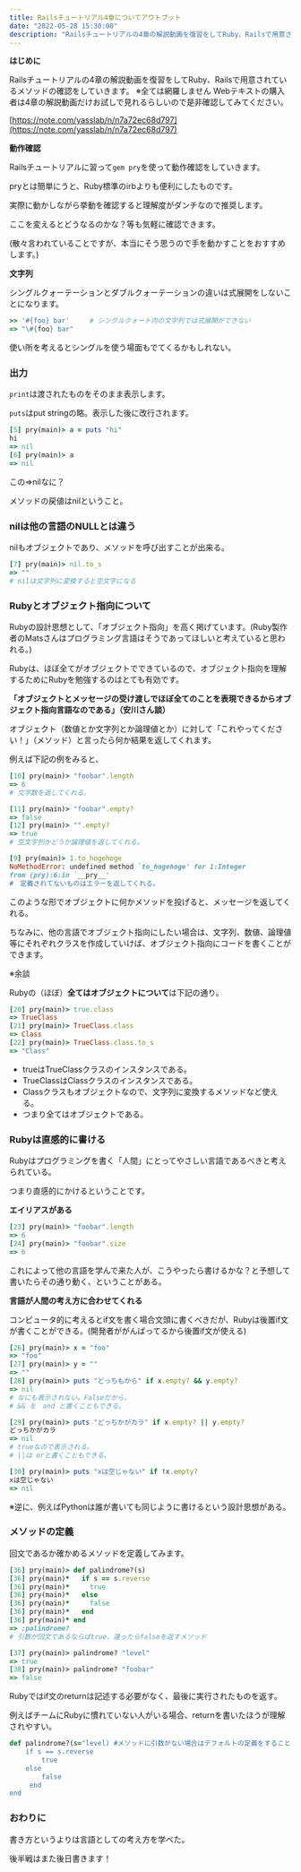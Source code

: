 ```yaml
---
title: Railsチュートリアル4章についてアウトプット
date: "2022-05-28 15:30:00"
description: "Railsチュートリアルの4章の解説動画を復習をしてRuby、Railsで用意されているメソッドの確認をしていきます.."
---
```


**はじめに**

Railsチュートリアルの4章の解説動画を復習をしてRuby、Railsで用意されているメソッドの確認をしていきます。
※全ては網羅しません
Webテキストの購入者は4章の解説動画だけお試しで見れるらしいので是非確認してみてください。

[https://note.com/yasslab/n/n7a72ec68d797](https://note.com/yasslab/n/n7a72ec68d797)

**動作確認**

Railsチュートリアルに習って`gem pry`を使って動作確認をしていきます。

pryとは簡単にうと、Ruby標準のirbよりも便利にしたものです。

実際に動かしながら挙動を確認すると理解度がダンチなので推奨します。

ここを変えるとどうなるのかな？等も気軽に確認できます。

(散々言われていることですが、本当にそう思うので手を動かすことをおすすめします。)

**文字列**

シングルクォーテーションとダブルクォーテーションの違いは式展開をしないことになります。

```ruby
>> '#{foo} bar'     # シングルクォート内の文字列では式展開ができない
=> "\#{foo} bar"
```

使い所を考えるとシングルを使う場面もでてくるかもしれない。

### 出力

`print`は渡されたものをそのまま表示します。

`puts`はput stringの略。表示した後に改行されます。

```ruby
[5] pry(main)> a = puts "hi"
hi
=> nil
[6] pry(main)> a
=> nil
```

この⇒nilなに？

メソッドの戻値はnilということ。

### nilは他の言語のNULLとは違う

nilもオブジェクトであり、メソッドを呼び出すことが出来る。

```ruby
[7] pry(main)> nil.to_s
=> ""
# nilは文字列に変換すると空文字になる
```

### Rubyとオブジェクト指向について

Rubyの設計思想として、「オブジェクト指向」を高く掲げています。(Ruby製作者のMatsさんはプログラミング言語はそうであってほしいと考えていると思われる。)

Rubyは、ほぼ全てがオブジェクトでできているので、オブジェクト指向を理解するためにRubyを勉強するのはとても有効です。

**「オブジェクトとメッセージの受け渡しでほぼ全てのことを表現できるからオブジェクト指向言語なのである」（安川さん談）**

オブジェクト（数値とか文字列とか論理値とか）に対して「これやってください！」（メソッド）と言ったら何か結果を返してくれます。

例えば下記の例をみると、

```ruby
[10] pry(main)> "foobar".length
=> 6
# 文字数を返してくれる。

[11] pry(main)> "foobar".empty?
=> false
[12] pry(main)> "".empty?
=> true
# 空文字列かどうか論理値を返してくれる。

[9] pry(main)> 1.to_hogehoge
NoMethodError: undefined method `to_hogehoge' for 1:Integer
from (pry):6:in `__pry__'
#　定義されてないものはエラーを返してくれる。
```

このような形でオブジェクトに何かメソッドを投げると、メッセージを返してくれる。

ちなみに、他の言語でオブジェクト指向にしたい場合は、文字列、数値、論理値等にそれぞれクラスを作成していけば、オブジェクト指向にコードを書くことができます。

※余談

Rubyの（ほぼ）**全てはオブジェクトについて**は下記の通り。

```ruby
[20] pry(main)> true.class
=> TrueClass
[21] pry(main)> TrueClass.class
=> Class
[22] pry(main)> TrueClass.class.to_s
=> "Class"
```

- trueはTrueClassクラスのインスタンスである。
- TrueClassはClassクラスのインスタンスである。
- Classクラスもオブジェクトなので、文字列に変換するメソッドなど使える。
- つまり全てはオブジェクトである。

### Rubyは直感的に書ける

Rubyはプログラミングを書く「人間」にとってやさしい言語であるべきと考えられている。

つまり直感的にかけるということです。

**エイリアスがある**

```ruby
[23] pry(main)> "foobar".length
=> 6
[24] pry(main)> "foobar".size
=> 6
```

これによって他の言語を学んで来た人が、こうやったら書けるかな？と予想して書いたらその通り動く、ということがある。

**言語が人間の考え方に合わせてくれる**

コンピュータ的に考えるとif文を書く場合文頭に書くべきだが、Rubyは後置if文が書くことができる。(開発者ががんばってるから後置if文が使える)

```ruby
[26] pry(main)> x = "foo"
=> "foo"
[27] pry(main)> y = ""
=> ""
[28] pry(main)> puts "どっちもから" if x.empty? && y.empty?
=> nil
# なにも表示されない。Falseだから。
# && を　and と書くこともできる。

[29] pry(main)> puts "どっちかがカラ" if x.empty? || y.empty?
どっちかがカラ
=> nil
# trueなので表示される。
# ||は orと書くこともできる。

[30] pry(main)> puts "xは空じゃない" if !x.empty?
xは空じゃない
=> nil
```

※逆に、例えばPythonは誰が書いても同じように書けるという設計思想がある。

### メソッドの定義

回文であるか確かめるメソッドを定義してみます。

```ruby
[36] pry(main)> def palindrome?(s)
[36] pry(main)*   if s == s.reverse
[36] pry(main)*     true
[36] pry(main)*   else
[36] pry(main)*     false
[36] pry(main)*   end
[36] pry(main)* end
=> :palindrome?
# 引数が回文であるならばtrue、違ったらfalseを返すメソッド
```

```ruby
[37] pry(main)> palindrome? "level"
=> true
[38] pry(main)> palindrome? "foobar"
=> false
```

Rubyではif文のreturnは記述する必要がなく、最後に実行されたものを返す。

例えばチームにRubyに慣れていない人がいる場合、returnを書いたほうが理解されやすい。

```ruby
def palindrome?(s="level) #メソッドに引数がない場合はデフォルトの定義をすることもできる。
	if s == s.reverse
		true
	else
		false
	 end
end
```

### おわりに

書き方というよりは言語としての考え方を学べた。

後半戦はまた後日書きます！
